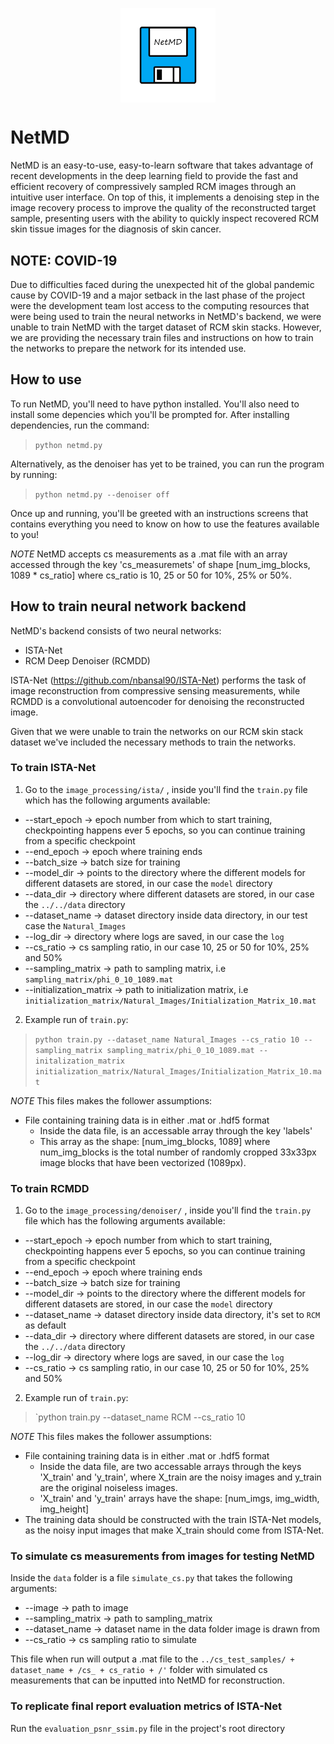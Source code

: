 <p align="center">
  <img src="/ui/images/NetMD_logo.png" align="center" alt="NetMD" title="A cute kitten" width="30%" height="30%" />
</p>

# NetMD 

NetMD is an easy-to-use, easy-to-learn software that takes advantage of recent developments in the deep learning field to provide the fast and efficient recovery of compressively sampled RCM images through an intuitive user interface. On top of this, it implements a denoising step in the image recovery process to improve the quality of the reconstructed target sample, presenting users with the ability to quickly inspect recovered RCM skin tissue images for the diagnosis of skin cancer. 

## NOTE: COVID-19
Due to difficulties faced during the unexpected hit of the global pandemic cause by COVID-19 and a major setback in the last phase of the project were the development team lost access to the computing resources that were being used to train the neural networks in NetMD's backend, we were unable to train NetMD with the target dataset of RCM skin stacks. However, we are providing the necessary train files and instructions on how to train the networks to prepare the network for its intended use. 

## How to use

To run NetMD, you'll need to have python installed. You'll also need to install some depencies which you'll be prompted for. After installing dependencies, run the command:

>  `python netmd.py` 

Alternatively, as the denoiser has yet to be trained, you can run the program by running:

>  `python netmd.py --denoiser off`

Once up and running, you'll be greeted with an instructions screens that contains everything you need to know on how to use the features available to you!

*NOTE* NetMD accepts cs measurements as a .mat file with an array accessed through the key 'cs_measuremets' of shape [num_img_blocks, 1089 * cs_ratio] where cs_ratio is 10, 25 or 50 for 10%, 25% or 50%.

## How to train neural network backend

NetMD's backend consists of two neural networks: 
* ISTA-Net
* RCM Deep Denoiser (RCMDD)

ISTA-Net (https://github.com/nbansal90/ISTA-Net) performs the task of image reconstruction from compressive sensing measurements, while RCMDD is a convolutional autoencoder for denoising the reconstructed image.

Given that we were unable to train the networks on our RCM skin stack dataset we've included the necessary methods to train the networks.

### To train ISTA-Net

1. Go to the `image_processing/ista/` , inside you'll find the `train.py` file which has the following arguments available:

* --start_epoch -> epoch number from which to start training, checkpointing happens ever 5 epochs, so you can continue training from a specific checkpoint
* --end_epoch -> epoch where training ends
* --batch_size -> batch size for training
* --model_dir -> points to the directory where the different models for different datasets are stored, in our case the `model` directory
* --data_dir -> directory where different datasets are stored, in our case the `../../data` directory
* --dataset_name -> dataset directory inside data directory, in our test case the `Natural_Images`
* --log_dir -> directory where logs are saved, in our case the `log`
* --cs_ratio -> cs sampling ratio, in our case 10, 25 or 50 for 10%, 25% and 50%
* --sampling_matrix -> path to sampling matrix, i.e `sampling_matrix/phi_0_10_1089.mat`
* --initialization_matrix -> path to initialization matrix, i.e `initialization_matrix/Natural_Images/Initialization_Matrix_10.mat`

2. Example run of `train.py`:
> `python train.py --dataset_name Natural_Images --cs_ratio 10 --sampling_matrix sampling_matrix/phi_0_10_1089.mat --initalization_matrix initialization_matrix/Natural_Images/Initialization_Matrix_10.mat`

*NOTE* This files makes the follower assumptions:
* File containing training data is in either .mat or .hdf5 format
  * Inside the data file, is an accessable array through the key 'labels'
  * This array as the shape: [num_img_blocks, 1089] where num_img_blocks is the total number of randomly cropped 33x33px image blocks that have been vectorized (1089px).
 
### To train RCMDD

1. Go to the `image_processing/denoiser/` , inside you'll find the `train.py` file which has the following arguments available:

* --start_epoch -> epoch number from which to start training, checkpointing happens ever 5 epochs, so you can continue training from a specific checkpoint
* --end_epoch -> epoch where training ends
* --batch_size -> batch size for training
* --model_dir -> points to the directory where the different models for different datasets are stored, in our case the `model` directory
* --dataset_name -> dataset directory inside data directory, it's set to `RCM` as default
* --data_dir -> directory where different datasets are stored, in our case the `../../data` directory
* --log_dir -> directory where logs are saved, in our case the `log`
* --cs_ratio -> cs sampling ratio, in our case 10, 25 or 50 for 10%, 25% and 50%

2. Example run of `train.py`:
> `python train.py --dataset_name RCM --cs_ratio 10

*NOTE* This files makes the follower assumptions:
* File containing training data is in either .mat or .hdf5 format
  * Inside the data file, are two accessable arrays through the keys 'X_train' and 'y_train', where X_train are the noisy images and y_train are the original noiseless images.
  * 'X_train' and 'y_train' arrays have the shape: [num_imgs, img_width, img_height] 
 * The training data should be constructed with the train ISTA-Net models, as the noisy input images that make X_train should come from ISTA-Net.

### To simulate cs measurements from images for testing NetMD

Inside the `data` folder is a file `simulate_cs.py` that takes the following arguments:
* --image -> path to image
* --sampling_matrix -> path to sampling_matrix
* --dataset_name ->  dataset name in the data folder image is drawn from
* --cs_ratio -> cs sampling ratio to simulate

This file when run will output a .mat file to the `../cs_test_samples/ + dataset_name + /cs_ + cs_ratio + /'` folder with simulated cs measurements that can be inputted into NetMD for reconstruction.

### To replicate final report evaluation metrics of ISTA-Net
Run the `evaluation_psnr_ssim.py` file in the project's root directory
